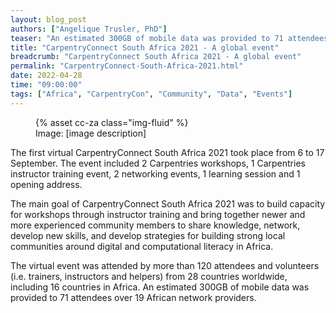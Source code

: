 ```yaml
---
layout: blog_post
authors: ["Angelique Trusler, PhD"]
teaser: "An estimated 300GB of mobile data was provided to 71 attendees."
title: "CarpentryConnect South Africa 2021 - A global event"
breadcrumb: "CarpentryConnect South Africa 2021 - A global event"
permalink: "CarpentryConnect-South-Africa-2021.html"
date: 2022-04-28
time: "09:00:00"
tags: ["Africa", "CarpentryCon", "Community", "Data", "Events"]
---
```

<figure>
	{% asset cc-za class="img-fluid" %}
	<figcaption>Image: [image description]</figcaption>
</figure>

The first virtual CarpentryConnect South Africa 2021 took place from 6 to 17 September. The event included 2 Carpentries workshops, 1 Carpentries instructor training event, 2 networking events, 1 learning session and 1 opening address. 

The main goal of CarpentryConnect South Africa 2021 was to build capacity for workshops through instructor training and bring together newer and more experienced community members to share knowledge, network, develop new skills, and develop strategies for building strong local communities around digital and computational literacy in Africa. 

The virtual event was attended by more than 120 attendees and volunteers (i.e. trainers, instructors and helpers) from 28 countries worldwide, including 16 countries in Africa. An estimated 300GB of mobile data was provided to 71 attendees over 19 African network providers.
